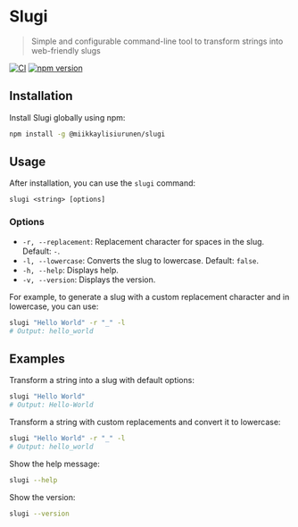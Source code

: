 # Slugi

> Simple and configurable command-line tool to transform strings into web-friendly slugs

[![CI](https://github.com/miikkaylisiurunen/slugi/actions/workflows/ci.yml/badge.svg)](https://github.com/miikkaylisiurunen/slugi/actions/workflows/ci.yml)
[![npm version](https://img.shields.io/npm/v/@miikkaylisiurunen/slugi.svg?style=flat)](https://www.npmjs.com/package/@miikkaylisiurunen/slugi)

## Installation

Install Slugi globally using npm:

```bash
npm install -g @miikkaylisiurunen/slugi
```

## Usage

After installation, you can use the `slugi` command:

```
slugi <string> [options]
```

### Options

- `-r, --replacement`: Replacement character for spaces in the slug. Default: `-`.
- `-l, --lowercase`: Converts the slug to lowercase. Default: `false`.
- `-h, --help`: Displays help.
- `-v, --version`: Displays the version.

For example, to generate a slug with a custom replacement character and in lowercase, you can use:

```bash
slugi "Hello World" -r "_" -l
# Output: hello_world
```

## Examples

Transform a string into a slug with default options:

```bash
slugi "Hello World"
# Output: Hello-World
```

Transform a string with custom replacements and convert it to lowercase:

```bash
slugi "Hello World" -r "_" -l
# Output: hello_world
```

Show the help message:

```bash
slugi --help
```

Show the version:

```bash
slugi --version
```
